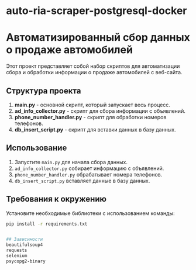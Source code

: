# auto-ria-scraper-postgresql-docker


# Автоматизированный сбор данных о продаже автомобилей

Этот проект представляет собой набор скриптов для автоматизации сбора и обработки информации о продаже автомобилей с веб-сайта.

## Структура проекта

1. **main.py** - основной скрипт, который запускает весь процесс.
2. **ad_info_collector.py** - скрипт для сбора информации с объявлений.
3. **phone_number_handler.py** - скрипт для обработки номеров телефонов.
4. **db_insert_script.py** - скрипт для вставки данных в базу данных.

## Использование

1. Запустите `main.py` для начала сбора данных.
2. `ad_info_collector.py` собирает информацию с объявлений.
3. `phone_number_handler.py` обрабатывает номера телефонов.
4. `db_insert_script.py` вставляет данные в базу данных.

## Требования к окружению

Установите необходимые библиотеки с использованием команды:

```bash
pip install -r requirements.txt


## Зависимости
beautifulsoup4
requests
selenium
psycopg2-binary

